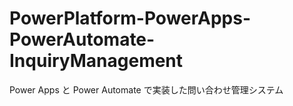 # PowerPlatform-PowerApps-PowerAutomate-InquiryManagement
 Power Apps と Power Automate で実装した問い合わせ管理システム
